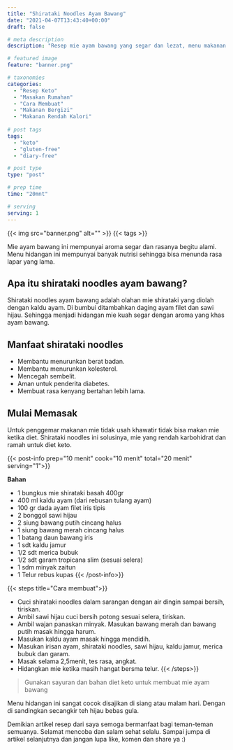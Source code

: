 ```yaml
---
title: "Shirataki Noodles Ayam Bawang"
date: "2021-04-07T13:43:40+00:00"
draft: false

# meta description
description: "Resep mie ayam bawang yang segar dan lezat, menu makanan diet keto yang sehat."

# featured image
feature: "banner.png"

# taxonomies
categories:
  - "Resep Keto"
  - "Masakan Rumahan"
  - "Cara Membuat"
  - "Makanan Bergizi"
  - "Makanan Rendah Kalori"
  
# post tags
tags:
  - "keto"
  - "gluten-free"
  - "diary-free"

# post type
type: "post"

# prep time
time: "20mnt"

# serving
serving: 1
---
```


{{< img src="banner.png" alt="" >}}
{{< tags >}}

Mie ayam bawang ini mempunyai aroma segar dan rasanya begitu alami. Menu hidangan ini mempunyai banyak nutrisi sehingga bisa menunda rasa lapar yang lama.

## Apa itu shirataki noodles ayam bawang?

Shirataki noodles ayam bawang adalah olahan mie shirataki yang diolah dengan kaldu ayam. Di bumbui ditambahkan daging ayam filet dan sawi hijau. Sehingga menjadi hidangan mie kuah segar dengan aroma yang khas ayam bawang.

## Manfaat shirataki noodles

- Membantu menurunkan berat badan.
- Membantu menurunkan kolesterol.
- Mencegah sembelit.
- Aman untuk penderita diabetes.
- Membuat rasa kenyang bertahan lebih lama.

## Mulai Memasak

Untuk penggemar makanan mie tidak usah khawatir tidak bisa makan mie ketika diet. Shirataki noodles ini solusinya, mie yang rendah karbohidrat dan ramah untuk diet keto. 

{{< post-info prep="10 menit" cook="10 menit" total="20 menit" serving="1">}}

__Bahan__

- 1 bungkus mie shirataki basah 400gr
- 400 ml kaldu ayam (dari rebusan tulang ayam)
- 100 gr dada ayam filet iris tipis
- 2 bonggol sawi hijau
- 2 siung bawang putih cincang halus
- 1 siung bawang merah cincang halus
- 1 batang daun bawang iris
- 1 sdt kaldu jamur
- 1/2 sdt merica bubuk
- 1/2 sdt garam tropicana slim (sesuai selera)
- 1 sdm minyak zaitun
- 1 Telur rebus kupas
{{< /post-info>}}

{{< steps title="Cara membuat">}}
- Cuci shirataki noodles dalam sarangan dengan air dingin sampai bersih, tiriskan.
- Ambil sawi hijau cuci bersih potong sesuai selera, tiriskan.
- Ambil wajan panaskan minyak. Masukan bawang merah dan bawang putih masak hingga harum.
- Masukan kaldu ayam masak hingga mendidih.
- Masukan irisan ayam, shirataki noodles, sawi hijau, kaldu jamur, merica bubuk dan garam.
- Masak selama 2,5menit, tes rasa, angkat.
- Hidangkan mie ketika masih hangat bersma telur.
{{< /steps>}}

> Gunakan sayuran dan bahan diet keto untuk membuat mie ayam bawang

Menu hidangan ini sangat cocok disajikan di siang atau malam hari. Dengan di sandingkan secangkir teh hijau bebas gula.

Demikian artikel resep dari saya semoga bermanfaat bagi teman-teman semuanya. Selamat mencoba dan salam sehat selalu. Sampai jumpa di artikel selanjutnya dan jangan lupa like, komen dan share ya :)
